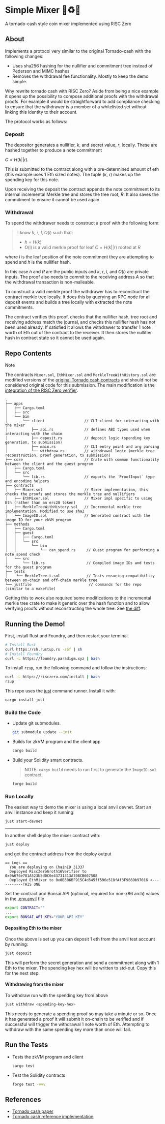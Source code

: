 # Simple Mixer 💸♻️💸

A tornado-cash style coin mixer implemented using RISC Zero

## About

Implements a protocol very similar to the original Tornado-cash with the following changes:

- Uses sha256 hashing for the nullifier and commitment tree instead of Pederson and MiMC hashes
- Removes the withdrawal fee functionality. Mostly to keep the demo simple.

Why rewrite tornado cash with RISC Zero? Aside from being a nice example it opens up the possibility to compose additional proofs with the withdrawal proofs. For example it would be straightforward to add compliance checking to ensure that the withdrawer is a member of a whitelisted set without linking this identity to their account.

The protocol works as follows:

### Deposit

The depositor generates a nullifier, $k$, and secret value, $r$, locally. These are hashed together to produce a note commitment

$C = H(k || r)$.

This is submitted to the contract along with a pre-determined amount of eth (this example uses 1 Eth sized notes). The tuple ($k$, $r$) makes up the spending key for this note.

Upon receiving the deposit the contract appends the note commitment to its internal incremental Merkle tree and stores the tree root, $R$. It also saves the commitment to ensure it cannot be used again.

### Withdrawal

To spend the withdrawer needs to construct a proof with the following form:

> I know $k$, $r$, $l$, $O(l)$
> such that:
>
> - $h = H(k)$
> - O(l) is a valid merkle proof for leaf $C = H(k || r)$ rooted at $R$

where $l$ is the leaf position of the note commitment they are attempting to spend and $h$ is the nullifier hash.

In this case $h$ and $R$ are the public inputs and $k$, $r$, $l$, and $O(l)$ are private inputs. The proof also needs to commit to the receiving address $A$ so that the withdrawal transaction is non-malleable.

To construct a valid merkle proof the withdrawer has to reconstruct the contract merkle tree locally. It does this by querying an RPC node for all deposit events and builds a tree locally with extracted the note commitments.

The contract verifies this proof, checks that the nullifier hash, tree root and receiving address match the journal, and checks this nullifier hash has not been used already. If satisfied it allows the withdrawer to transfer 1 note worth of Eth out of the contract to the receiver. It then stores the nullifier hash in contract state so it cannot be used again.

## Repo Contents

> [!NOTE]
> The contracts `Mixer.sol`, `EthMixer.sol` and `MerkleTreeWithHistory.sol` are modified versions of the [original Tornado cash contracts](https://github.com/tornadocash/tornado-core/tree/master/contracts) and should not be considered original code for this submission. The main modification is the [integration of the RISC Zero verifier](https://github.com/willemolding/simple-mixer/blob/1ed2a590760bedc95f434e9a6636bd89c414f880/contracts/Mixer.sol#L76).

```
.
├── apps
│   ├── Cargo.toml
│   ├── src
│   └── bin
│       └── client                  // CLI client for interacting with the mixer
│           ├── abi.rs              // defines ABI types used when interacting with the chain
│           ├── deposit.rs          // deposit logic (spending key generation, tx submission)
│           ├── main.rs             // CLI entry point and arg parsing
│           └── withdraw.rs         // withdrawal logic (merkle tree reconstruction, proof generation, tx submission)
├── core                            // Crate with common functionality between the client and the guest program
│   ├── Cargo.toml
│   └── src
│       └── lib.rs                  // exports the `ProofInput` type and encoding helpers
├── contracts
│   ├── Mixer.sol                   // Mixer implementation, this checks the proofs and stores the merkle tree and nullifiers
│   ├── EthMixer.sol                // Mixer impl specific to using Eth (rather than an erc20 token)
│   ├── MerkleTreeWithHistory.sol   // Incremental merkle tree implementation. Modified to use sha2
│   └── ImageID.sol                 // Generated contract with the image ID for your zkVM program
├── methods
│   ├── Cargo.toml
│   ├── guest
│   │   ├── Cargo.toml
│   │   └── src
│   │       └── bin
│   │           └── can_spend.rs     // Guest program for performing a note spend check
│   └── src
│       └── lib.rs                   // Compiled image IDs and tests for the guest program
├── tests
│    └── MerkleTree.t.sol            // Tests ensuring compatibility between on-chain and off-chain merkle tree
└── justfile                          // commands for the repo (similar to a makefile)
```

Getting this to work also required some modifications to the incremental merkle tree crate to make it generic over the hash function and to allow verifying proofs without reconstructing the whole tree. See [the diff](https://github.com/rkdud007/alloy-merkle-tree/compare/main...willemolding:alloy-merkle-tree:main).

## Running the Demo!

First, install Rust and Foundry, and then restart your terminal.

```sh
# Install Rust
curl https://sh.rustup.rs -sSf | sh
# Install Foundry
curl -L https://foundry.paradigm.xyz | bash
```

To install `rzup`, run the following command and follow the instructions:

```sh
curl -L https://risczero.com/install | bash
rzup
```

This repo uses the [just](https://github.com/casey/just) command runner. Install it with:

```sh
cargo install just
```

### Build the Code

- Update git submodules.

  ```sh
  git submodule update --init
  ```

- Builds for zkVM program and the client app

  ```sh
  cargo build
  ```

- Build your Solidity smart contracts.

  > NOTE: `cargo build` needs to run first to generate the `ImageID.sol` contract.

  ```sh
  forge build
  ```

### Run Locally

The easiest way to demo the mixer is using a local anvil devnet. Start an anvil instance and keep it running:

```sh
just start-devnet
```

---

In another shell deploy the mixer contract with:

```sh
just deploy
```

and get the contract address from the deploy output

```
== Logs ==
  You are deploying on ChainID 31337
  Deployed RiscZeroGroth16Verifier to 0x9A676e781A523b5d0C0e43731313A708CB607508
  Deployed EthMixer to 0x0B306BF915C4d645ff596e518fAf3F9669b97016 <-----------THIS ONE
```

Set the contract and Bonsai API (optional, required for non-x86 arch) values in the [.env.anvil](./.env.anvil) file

```bash
export CONTRACT=""
...
export BONSAI_API_KEY="YOUR_API_KEY"
```

#### Depositing Eth to the mixer

Once the above is set up you can deposit 1 eth from the anvil test account by running:

```sh
just deposit
```

This will perform the secret generation and send a commitment along with 1 Eth to the mixer. The spending key hex will be written to std-out. Copy this for the next step.

#### Withdrawing from the mixer

To withdraw run with the spending key from above

```sh
just withdraw <spending-key-hex>
```

This needs to generate a spending proof so may take a minute or so. Once it has generated a proof it will submit it on-chain to be verified and if successful will trigger the withdrawal 1 note worth of Eth. Attempting to withdraw with the same spending key more than once will fail.

## Run the Tests

- Tests the zkVM program and client

  ```sh
  cargo test
  ```

- Test the Solidity contracts

  ```sh
  forge test -vvv
  ```

## References

- [Tornado cash paper](https://berkeley-defi.github.io/assets/material/Tornado%20Cash%20Whitepaper.pdf)
- [Tornado cash reference implementation](https://github.com/tornadocash/tornado-core)
